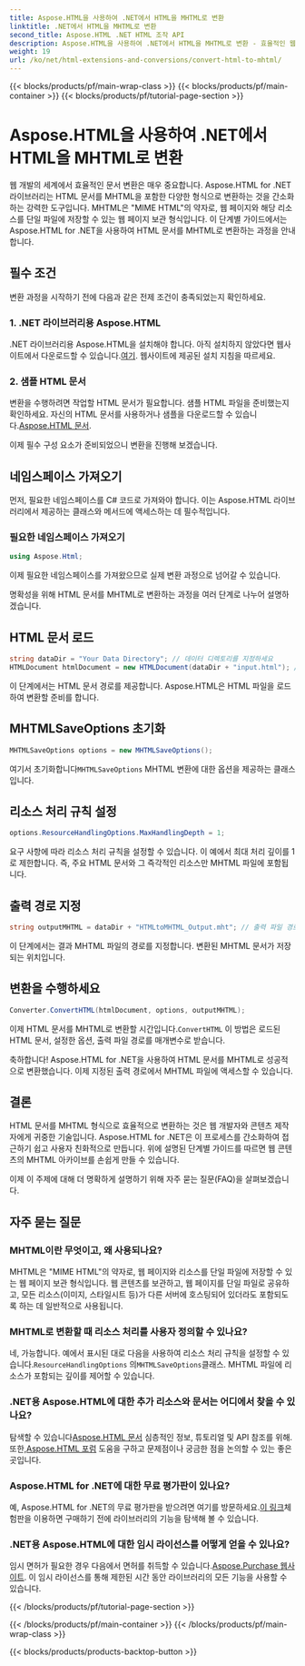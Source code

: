 ```yaml
---
title: Aspose.HTML을 사용하여 .NET에서 HTML을 MHTML로 변환
linktitle: .NET에서 HTML을 MHTML로 변환
second_title: Aspose.HTML .NET HTML 조작 API
description: Aspose.HTML을 사용하여 .NET에서 HTML을 MHTML로 변환 - 효율적인 웹 콘텐츠 보관을 위한 단계별 가이드. .NET용 Aspose.HTML을 사용하여 MHTML 보관소를 만드는 방법을 알아보세요.
weight: 19
url: /ko/net/html-extensions-and-conversions/convert-html-to-mhtml/
---
```


{{< blocks/products/pf/main-wrap-class >}}
{{< blocks/products/pf/main-container >}}
{{< blocks/products/pf/tutorial-page-section >}}

# Aspose.HTML을 사용하여 .NET에서 HTML을 MHTML로 변환


웹 개발의 세계에서 효율적인 문서 변환은 매우 중요합니다. Aspose.HTML for .NET 라이브러리는 HTML 문서를 MHTML을 포함한 다양한 형식으로 변환하는 것을 간소화하는 강력한 도구입니다. MHTML은 "MIME HTML"의 약자로, 웹 페이지와 해당 리소스를 단일 파일에 저장할 수 있는 웹 페이지 보관 형식입니다. 이 단계별 가이드에서는 Aspose.HTML for .NET을 사용하여 HTML 문서를 MHTML로 변환하는 과정을 안내합니다.

## 필수 조건

변환 과정을 시작하기 전에 다음과 같은 전제 조건이 충족되었는지 확인하세요.

### 1. .NET 라이브러리용 Aspose.HTML

 .NET 라이브러리용 Aspose.HTML을 설치해야 합니다. 아직 설치하지 않았다면 웹사이트에서 다운로드할 수 있습니다.[여기](https://releases.aspose.com/html/net/). 웹사이트에 제공된 설치 지침을 따르세요.

### 2. 샘플 HTML 문서

변환을 수행하려면 작업할 HTML 문서가 필요합니다. 샘플 HTML 파일을 준비했는지 확인하세요. 자신의 HTML 문서를 사용하거나 샘플을 다운로드할 수 있습니다.[Aspose.HTML 문서](https://reference.aspose.com/html/net/).

이제 필수 구성 요소가 준비되었으니 변환을 진행해 보겠습니다.

## 네임스페이스 가져오기

먼저, 필요한 네임스페이스를 C# 코드로 가져와야 합니다. 이는 Aspose.HTML 라이브러리에서 제공하는 클래스와 메서드에 액세스하는 데 필수적입니다.

### 필요한 네임스페이스 가져오기

```csharp
using Aspose.Html;
```

이제 필요한 네임스페이스를 가져왔으므로 실제 변환 과정으로 넘어갈 수 있습니다.

명확성을 위해 HTML 문서를 MHTML로 변환하는 과정을 여러 단계로 나누어 설명하겠습니다.

## HTML 문서 로드

```csharp
string dataDir = "Your Data Directory"; // 데이터 디렉토리를 지정하세요
HTMLDocument htmlDocument = new HTMLDocument(dataDir + "input.html"); // HTML 문서를 로드합니다
```

이 단계에서는 HTML 문서 경로를 제공합니다. Aspose.HTML은 HTML 파일을 로드하여 변환할 준비를 합니다.

## MHTMLSaveOptions 초기화

```csharp
MHTMLSaveOptions options = new MHTMLSaveOptions();
```

 여기서 초기화합니다`MHTMLSaveOptions` MHTML 변환에 대한 옵션을 제공하는 클래스입니다.

## 리소스 처리 규칙 설정

```csharp
options.ResourceHandlingOptions.MaxHandlingDepth = 1;
```

요구 사항에 따라 리소스 처리 규칙을 설정할 수 있습니다. 이 예에서 최대 처리 깊이를 1로 제한합니다. 즉, 주요 HTML 문서와 그 즉각적인 리소스만 MHTML 파일에 포함됩니다.

## 출력 경로 지정

```csharp
string outputMHTML = dataDir + "HTMLtoMHTML_Output.mht"; // 출력 파일 경로를 지정하세요
```

이 단계에서는 결과 MHTML 파일의 경로를 지정합니다. 변환된 MHTML 문서가 저장되는 위치입니다.

## 변환을 수행하세요

```csharp
Converter.ConvertHTML(htmlDocument, options, outputMHTML);
```

 이제 HTML 문서를 MHTML로 변환할 시간입니다.`ConvertHTML` 이 방법은 로드된 HTML 문서, 설정한 옵션, 출력 파일 경로를 매개변수로 받습니다.

축하합니다! Aspose.HTML for .NET을 사용하여 HTML 문서를 MHTML로 성공적으로 변환했습니다. 이제 지정된 출력 경로에서 MHTML 파일에 액세스할 수 있습니다.

## 결론

HTML 문서를 MHTML 형식으로 효율적으로 변환하는 것은 웹 개발자와 콘텐츠 제작자에게 귀중한 기술입니다. Aspose.HTML for .NET은 이 프로세스를 간소화하여 접근하기 쉽고 사용자 친화적으로 만듭니다. 위에 설명된 단계별 가이드를 따르면 웹 콘텐츠의 MHTML 아카이브를 손쉽게 만들 수 있습니다.

이제 이 주제에 대해 더 명확하게 설명하기 위해 자주 묻는 질문(FAQ)을 살펴보겠습니다.

## 자주 묻는 질문

### MHTML이란 무엇이고, 왜 사용되나요?

MHTML은 "MIME HTML"의 약자로, 웹 페이지와 리소스를 단일 파일에 저장할 수 있는 웹 페이지 보관 형식입니다. 웹 콘텐츠를 보관하고, 웹 페이지를 단일 파일로 공유하고, 모든 리소스(이미지, 스타일시트 등)가 다른 서버에 호스팅되어 있더라도 포함되도록 하는 데 일반적으로 사용됩니다.

### MHTML로 변환할 때 리소스 처리를 사용자 정의할 수 있나요?

 네, 가능합니다. 예에서 표시된 대로 다음을 사용하여 리소스 처리 규칙을 설정할 수 있습니다.`ResourceHandlingOptions` 의`MHTMLSaveOptions`클래스. MHTML 파일에 리소스가 포함되는 깊이를 제어할 수 있습니다.

### .NET용 Aspose.HTML에 대한 추가 리소스와 문서는 어디에서 찾을 수 있나요?

 탐색할 수 있습니다[Aspose.HTML 문서](https://reference.aspose.com/html/net/) 심층적인 정보, 튜토리얼 및 API 참조를 위해. 또한,[Aspose.HTML 포럼](https://forum.aspose.com/) 도움을 구하고 문제점이나 궁금한 점을 논의할 수 있는 좋은 곳입니다.

### Aspose.HTML for .NET에 대한 무료 평가판이 있나요?

 예, Aspose.HTML for .NET의 무료 평가판을 받으려면 여기를 방문하세요.[이 링크](https://releases.aspose.com/)체험판을 이용하면 구매하기 전에 라이브러리의 기능을 탐색해 볼 수 있습니다.

### .NET용 Aspose.HTML에 대한 임시 라이선스를 어떻게 얻을 수 있나요?

 임시 면허가 필요한 경우 다음에서 면허를 취득할 수 있습니다.[Aspose.Purchase 웹사이트](https://purchase.aspose.com/temporary-license/). 이 임시 라이선스를 통해 제한된 시간 동안 라이브러리의 모든 기능을 사용할 수 있습니다.


{{< /blocks/products/pf/tutorial-page-section >}}

{{< /blocks/products/pf/main-container >}}
{{< /blocks/products/pf/main-wrap-class >}}

{{< blocks/products/products-backtop-button >}}
